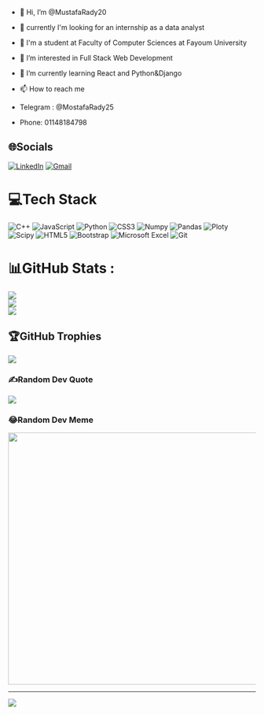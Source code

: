 - 👋 Hi, I’m @MustafaRady20
- 👀 currently I'm looking for an internship as a data analyst
- 💞️ I'm a student at Faculty of Computer Sciences at Fayoum University
- 👀 I’m interested in Full Stack Web Development 
- 🌱 I’m currently learning React and Python&Django

- 📫 How to reach me 
- Telegram : @MostafaRady25
- Phone: 01148184798


## 🌐Socials
[![LinkedIn](https://img.shields.io/badge/LinkedIn-%230077B5.svg?logo=linkedin&logoColor=white)](https://www.linkedin.com/in/mostafa-rady-a85b931b8/) [![Gmail](https://img.shields.io/badge/Gmail-D14836?style=for-the-badge&logo=gmail&logoColor=white)](mostafarady515@gmail.com)

# 💻Tech Stack
![C++](https://img.shields.io/badge/C%2B%2B-00599C?style=for-the-badge&logo=c%2B%2B&logoColor=white) ![JavaScript](https://img.shields.io/badge/javascript-%23323330.svg?style=for-the-badge&logo=javascript&logoColor=%23F7DF1E) ![Python](https://img.shields.io/badge/python-3670A0?style=for-the-badge&logo=python&logoColor=ffdd54) ![CSS3](https://img.shields.io/badge/css3-%231572B6.svg?style=for-the-badge&logo=css3&logoColor=white) ![Numpy](https://img.shields.io/badge/Numpy-777BB4?style=for-the-badge&logo=numpy&logoColor=white) ![Pandas](https://img.shields.io/badge/Pandas-2C2D72?style=for-the-badge&logo=pandas&logoColor=white) ![Ploty](https://img.shields.io/badge/Plotly-239120?style=for-the-badge&logo=plotly&logoColor=white) ![Scipy]( 	https://img.shields.io/badge/SciPy-654FF0?style=for-the-badge&logo=SciPy&logoColor=white)  ![HTML5](https://img.shields.io/badge/html5-%23E34F26.svg?style=for-the-badge&logo=html5&logoColor=white) ![Bootstrap](https://img.shields.io/badge/bootstrap-%23563D7C.svg?style=for-the-badge&logo=bootstrap&logoColor=white) ![Microsoft Excel](https://img.shields.io/badge/Microsoft_Excel-217346?style=for-the-badge&logo=microsoft-excel&logoColor=white) ![Git](https://img.shields.io/badge/GIT-E44C30?style=for-the-badge&logo=git&logoColor=white)
# 📊GitHub Stats :
![](https://github-readme-stats.vercel.app/api?username=zenab12&theme=dracula&hide_border=false&include_all_commits=false&count_private=false)<br/>
![](https://github-readme-streak-stats.herokuapp.com/?user=zenab12&theme=dracula&hide_border=false)<br/>
![](https://github-readme-stats.vercel.app/api/top-langs/?username=zenab12&theme=dracula&hide_border=false&include_all_commits=false&count_private=false&layout=compact)

## 🏆GitHub Trophies
![](https://github-profile-trophy.vercel.app/?username=zenab12&theme=oldie&no-frame=false&no-bg=false&margin-w=4)

### ✍️Random Dev Quote
![](https://quotes-github-readme.vercel.app/api?type=horizontal&theme=radical)

### 😂Random Dev Meme
<img src="https://random-memer.herokuapp.com/" width="512px"/>

---
[![](https://visitcount.itsvg.in/api?id=zenab12&icon=0&color=0)](https://visitcount.itsvg.in)

<!---
MustafaRady20/MustafaRady20 is a ✨ special ✨ repository because its `README.md` (this file) appears on your GitHub profile.
You can click the Preview link to take a look at your changes.
--->
